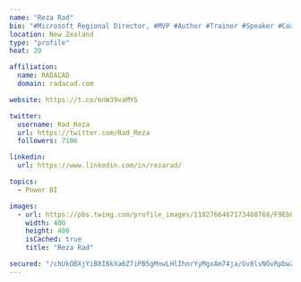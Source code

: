 ```yaml
---
name: "Reza Rad"
bio: "#Microsoft Regional Director, #MVP #Author #Trainer #Speaker #Coach #Consultant #PowerBI "
location: New Zealand
type: "profile"
heat: 20

affiliation:
  name: RADACAD
  domain: radacad.com

website: https://t.co/mnW39vaMYS

twitter:
  username: Rad_Reza
  url: https://twitter.com/Rad_Reza
  followers: 7106

linkedin:
  url: https://www.linkedin.com/in/rezarad/

topics:
  - Power BI

images:
  - url: https://pbs.twimg.com/profile_images/1102766467173408768/F9EbQENa_400x400.png
    width: 400
    height: 400
    isCached: true
    title: "Reza Rad"

secured: "/chUkOBXjYiB8I8kXa6Z7iPB5gMnwLHlIhnrYyMgxAm74ja/Gv0lvNGvRpbwZbKuA4/vISe1ZMgGrWr80oKEQE/SZzaeMZxtQ6h8LplVgSdCD/9+8WVSyBDGFW1pWSTqCqw7GIe1s1h1tP1M185kZV8PY6JnLGIIE+zyYD+jCu9bXWMghy5nEqyTwa//updK9MvSnxTAmjCSaEvDn/dLfNNFjwLMGOA9mtLUPsdY2gCXZ2cCA0RXXXdjVNDgSEzP00GJQLuizgr3fdCYHmFBCehDCvxUGcEN8MyTsEDIJab6uKpfw0SFdmj9EiUC7dYyqmmlBoE1x8n4uWKe23KUV3yM/xFXXS85tmxpE4x+GDFIqHzj24sYvuHTa+h7CO4fm9tEzjzJrFypK8R8Xkd3IeXq4n0JBBnKVmm/cx8Stv8=;R4uY6mGLRw/djyVL7PrzWA=="
---
```


